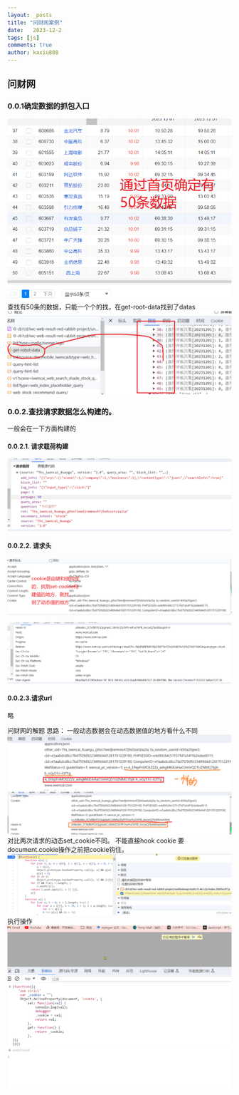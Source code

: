 ```yaml
---
layout: _posts
title: "问财网案例"
date:   2023-12-2
tags: [js]
comments: true
author: kaxiu808  
---
```


## 问财网

### 0.0.1确定数据的抓包入口

![输入图片说明](/imgs/2023-12-02/IFbtyaHBPXB1uiDU.png)
查找有50条的数据，只能一个个的找，在get-root-data找到了datas
![get_datas](/imgs/2023-12-02/zo7pSraejCSE5L8M.png)
### 0.0.2.查找请求数据怎么构建的。
一般会在一下方面构建的
#### 0.0.2.1. 请求载荷构建
![输入图片说明](/imgs/2023-12-03/qwpMO6IF5YDuN6MV.png)
#### 0.0.2.2. 请求头
![set_cookie构建动态值的地方](/imgs/2023-12-03/DJT3iGzcNtuTUoQm.png)

![输入图片说明](/imgs/2023-12-03/U4op01EgTkpc82jx.png)
####  0.0.2.3.请求url
略

问财网的解题
思路：
一般动态数据会在动态数据值的地方看什么不同
![输入图片说明](/imgs/2023-12-03/stW6ekL0ebaUA7bE.png)
![输入图片说明](/imgs/2023-12-03/Bjtesyutym6Onvpy.png)
对比两次请求的动态set_cookie不同。
不能直接hook cookie
要document.cookie操作之前把cookie钩住。
![输入图片说明](/imgs/2024-01-10/Gd6VCJufQIUfNMa5.png)
执行操作
![输入图片说明](/imgs/2024-01-10/na17gUfW44EWi9d2.png)

<!--stackedit_data:
eyJoaXN0b3J5IjpbMTAwMDU3OTgyNiwtMTMxOTkxMTJdfQ==
-->